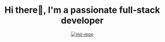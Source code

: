 <h1 align="center">
  Hi there👋, I'm a passionate full-stack developer
</h1>

<!--<h3 align="center">A passionate full-stack developer</h3>-->

<!--<p align="center"> <img src="https://komarev.com/ghpvc/?username=mir-moo&label=Profile%20views&color=0e75b6&style=flat" alt="mir-moo" /> </p>-->

<p align="center"> <a href="https://github.com/ryo-ma/github-profile-trophy"><img src="https://github-profile-trophy.vercel.app/?username=mir-moo" alt="mir-moo" /></a> </p>

<!--
**mir-moo/mir-moo** is a ✨ _special_ ✨ repository because its `README.md` (this file) appears on your GitHub profile.

Here are some ideas to get you started:

- 🔭 I’m currently working on ...
- 🌱 I’m currently learning ...
- 👯 I’m looking to collaborate on ...
- 🤔 I’m looking for help with ...
- 💬 Ask me about ...
- 📫 How to reach me: ...
- 😄 Pronouns: ...
- ⚡ Fun fact: ...
-->


<!--<h3 align="left">Languages and Tools:</h3>-->
<p>

</p>
<!--
<p>
<img src="https://github.com/devicons/devicon/blob/master/icons/css3/css3-plain-wordmark.svg"  title="CSS3" alt="CSS" width="40" height="40"/>&nbsp;
<img src="https://github.com/devicons/devicon/blob/master/icons/html5/html5-original.svg" title="HTML5" alt="HTML" width="40" height="40"/>&nbsp;
<img src="https://github.com/devicons/devicon/blob/master/icons/javascript/javascript-original.svg" title="JavaScript" alt="JavaScript" width="40" height="40"/>&nbsp;
<img src="https://github.com/devicons/devicon/blob/master/icons/mysql/mysql-original-wordmark.svg" title="MySQL"  alt="MySQL" width="40" height="40"/>&nbsp;
<img src="https://www.vectorlogo.zone/logos/getpostman/getpostman-icon.svg" title="Postman"  alt="Postman" width="40" height="40"/>&nbsp;
<img src="https://github.com/devicons/devicon/blob/master/icons/git/git-original-wordmark.svg" title="Git" **alt="Git" width="40" height="40"/>&nbsp;
<img src="https://github.com/devicons/devicon/blob/master/icons/django/django-plain.svg" title="Django" alt="Django" width="40" height="40"/>&nbsp;
<img src="https://github.com/devicons/devicon/blob/master/icons/docker/docker-original.svg" title="Docker" alt="Docker" width="40" height="40"/>&nbsp;
<img src="https://github.com/devicons/devicon/blob/master/icons/github/github-original.svg" title="Github" alt="Github" width="40" height="40"/>&nbsp;
<img src="https://github.com/devicons/devicon/blob/master/icons/gitlab/gitlab-original.svg" title="Gitlab" alt="Gitlab" width="40" height="40"/>&nbsp;
<img src="https://github.com/devicons/devicon/blob/master/icons/graphql/graphql-plain.svg" title="Graphql" alt="Graphql" width="40" height="40"/>&nbsp;
<img src="https://github.com/devicons/devicon/blob/master/icons/postgresql/postgresql-original.svg" title="Postgresql" alt="Postgresql " width="40" height="40"/>&nbsp;
<img src="https://github.com/devicons/devicon/blob/master/icons/python/python-original.svg"  title="Python" alt="Python" width="40" height="40"/>&nbsp;
<img src="https://github.com/devicons/devicon/blob/master/icons/trello/trello-plain.svg" title="Trello" alt="Trello" width="40" height="40"/>&nbsp;
<img src="https://cdn.jsdelivr.net/gh/devicons/devicon/icons/linux/linux-original.svg" width="40" height="40" /> 
<img src="https://cdn.jsdelivr.net/gh/devicons/devicon/icons/bash/bash-original.svg" width="40" height="40" /> 
<img src="https://cdn.jsdelivr.net/gh/devicons/devicon/icons/debian/debian-original-wordmark.svg" width="40" height="40" /> 
<img src="https://cdn.jsdelivr.net/gh/devicons/devicon/icons/ubuntu/ubuntu-plain-wordmark.svg" width="40" height="40" /> 
<img src="https://cdn.jsdelivr.net/gh/devicons/devicon/icons/nixos/nixos-original.svg"  width="40" height="40"/> 
<img src="https://cdn.jsdelivr.net/gh/devicons/devicon/icons/vim/vim-original.svg"  width="40" height="40"/>
<img src="https://cdn.jsdelivr.net/gh/devicons/devicon/icons/c/c-original.svg"  width="40" height="40"/> 
<img src="https://cdn.jsdelivr.net/gh/devicons/devicon/icons/cplusplus/cplusplus-original.svg" width="40" height="40"/> 
<img src="https://cdn.jsdelivr.net/gh/devicons/devicon/icons/rust/rust-plain.svg" width="40" height="40"/>
<img src="https://cdn.jsdelivr.net/gh/devicons/devicon/icons/python/python-original-wordmark.svg" width="40" height="40"/> 
<img src="https://cdn.jsdelivr.net/gh/devicons/devicon/icons/django/django-plain.svg" width="40" height="40"/> 
<img src="https://cdn.jsdelivr.net/gh/devicons/devicon/icons/flask/flask-original.svg"   width="40" height="40"/>     
<img src="https://cdn.jsdelivr.net/gh/devicons/devicon/icons/opencv/opencv-original-wordmark.svg"  width="40" height="40"/> 
<img src="https://cdn.jsdelivr.net/gh/devicons/devicon/icons/tensorflow/tensorflow-original.svg"   width="40" height="40"/>
<img src="https://cdn.jsdelivr.net/gh/devicons/devicon/icons/neo4j/neo4j-original.svg"   width="40" height="40"/>
<img src="https://cdn.jsdelivr.net/gh/devicons/devicon/icons/networkx/networkx-original.svg"   width="40" height="40"/>
<img src="https://cdn.jsdelivr.net/gh/devicons/devicon/icons/git/git-original-wordmark.svg"   width="40" height="40"/> 
<img src="https://cdn.jsdelivr.net/gh/devicons/devicon/icons/postgresql/postgresql-original-wordmark.svg"   width="40" height="40"/> 
<img src="https://cdn.jsdelivr.net/gh/devicons/devicon/icons/nginx/nginx-original.svg"   width="64" height="40"/> 
<img src="https://cdn.jsdelivr.net/gh/devicons/devicon/icons/prometheus/prometheus-original.svg"  width="40" height="40"/>
<img src="https://cdn.jsdelivr.net/gh/devicons/devicon/icons/grafana/grafana-original.svg"   width="40" height="40"/>
<img src="https://cdn.jsdelivr.net/gh/devicons/devicon/icons/docker/docker-original.svg"   width="40" height="40"/>
</p>
-->

<!--

[![GitHub Streak](http://github-readme-streak-stats.herokuapp.com?user=mir-moo)](https://git.io/streak-stats)


[![Top Langs](https://github-readme-stats.vercel.app/api/top-langs/?username=mir-moo&show_icons=true&locale=en&layout=compact)](https://github.com/anuraghazra/github-readme-stats)
-->
<br /> <br />

<!--
| |
| :-: |
| Excerpts from Romeo and Juliet (arr. V. Borisovsky) |
-->






<!--<p><img align="left" src="https://github-readme-stats.vercel.app/api/top-langs?username=mir-moo&show_icons=true&locale=en&layout=compact" alt="mir-moo" /></p>-->

<!--<p>&nbsp;<img align="center" src="https://github-readme-stats.vercel.app/api?username=mir-moo&show_icons=true&locale=en" alt="mir-moo" /></p>-->
